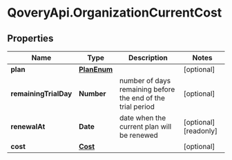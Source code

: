 # QoveryApi.OrganizationCurrentCost

## Properties

Name | Type | Description | Notes
------------ | ------------- | ------------- | -------------
**plan** | [**PlanEnum**](PlanEnum.md) |  | [optional] 
**remainingTrialDay** | **Number** | number of days remaining before the end of the trial period | [optional] 
**renewalAt** | **Date** | date when the current plan will be renewed | [optional] [readonly] 
**cost** | [**Cost**](Cost.md) |  | [optional] 


